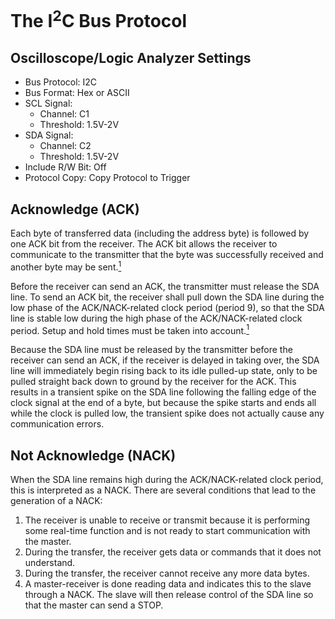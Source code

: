 # The I<sup>2</sup>C Bus Protocol
## Oscilloscope/Logic Analyzer Settings
* Bus Protocol: I2C
* Bus Format: Hex or ASCII
* SCL Signal:
  * Channel: C1
  * Threshold: 1.5V-2V
* SDA Signal:
  * Channel: C2
  * Threshold: 1.5V-2V
* Include R/W Bit: Off
* Protocol Copy: Copy Protocol to Trigger

## Acknowledge (ACK)
Each byte of transferred data (including the address byte) is followed by one ACK bit from the receiver. The ACK bit allows the receiver to communicate to the transmitter that the byte was successfully received and another byte may be sent.[<sup>1</sup>][1]

Before the receiver can send an ACK, the transmitter must release the SDA line. To send an ACK bit, the receiver shall pull down the SDA line during the low phase of the ACK/NACK-related clock period (period 9), so that the SDA line is stable low during the high phase of the ACK/NACK-related clock period. Setup and hold times must be taken into account.[<sup>1</sup>][1]

Because the SDA line must be released by the transmitter before the receiver can send an ACK, if the receiver is delayed in taking over, the SDA line will immediately begin rising back to its idle pulled-up state, only to be pulled straight back down to ground by the receiver for the ACK. This results in a transient spike on the SDA line following the falling edge of the clock signal at the end of a byte, but because the spike starts and ends all while the clock is pulled low, the transient spike does not actually cause any communication errors.

## Not Acknowledge (NACK)
When the SDA line remains high during the ACK/NACK-related clock period, this is interpreted as a NACK. There are several conditions that lead to the generation of a NACK:
1. The receiver is unable to receive or transmit because it is performing some real-time function and is
not ready to start communication with the master.
2. During the transfer, the receiver gets data or commands that it does not understand.
3. During the transfer, the receiver cannot receive any more data bytes.
4. A master-receiver is done reading data and indicates this to the slave through a NACK. The slave will then release control of the SDA line so that the master can send a STOP.

[1]: <https://www.ti.com/lit/an/slva704/slva704.pdf?ts=1729603996619>
